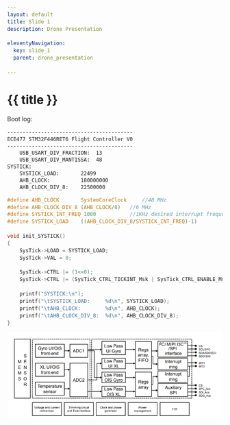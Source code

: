 ```yaml
---
layout: default
title: Slide 1
description: Drone Presentation

eleventyNavigation:
  key: slide_1
  parent: drone_presentation
  
---
```


<h1 class="text-center mt-3">{{ title }}</h1>

<div class="container align-content-center" style="height: 100%">
<div class="row">
<div class="col-lg align-content-center">

Boot log:

```log
-----------------------------------------
ECE477 STM32F446RET6 Flight Controller V0
-----------------------------------------
	USB_USART_DIV_FRACTION:  13
	USB_USART_DIV_MANTISSA:  48
SYSTICK:
	SYSTICK_LOAD:		22499
	AHB_CLOCK:			180000000
	AHB_CLOCK_DIV_8:	22500000

```

```c
#define AHB_CLOCK 		SystemCoreClock		//48 MHz
#define AHB_CLOCK_DIV_8 (AHB_CLOCK/8)	//6 MHz
#define SYSTICK_INT_FREQ 1000			//1KHz desired interrupt frequency
#define SYSTICK_LOAD	((AHB_CLOCK_DIV_8/SYSTICK_INT_FREQ)-1)

void init_SYSTICK()
{
	SysTick->LOAD = SYSTICK_LOAD;
	SysTick->VAL = 0;

	SysTick->CTRL |= (1<<0);
	SysTick->CTRL |= (SysTick_CTRL_TICKINT_Msk | SysTick_CTRL_ENABLE_Msk/* | SysTick_CTRL_CLKSOURCE_Msk*/);

	printf("SYSTICK:\n");
	printf("\tSYSTICK_LOAD:		%d\n", SYSTICK_LOAD);
	printf("\tAHB_CLOCK:		%d\n", AHB_CLOCK);
	printf("\tAHB_CLOCK_DIV_8:	%d\n", AHB_CLOCK_DIV_8);
}
```

</div>
<div class="col-lg align-content-center">

![alt text](image-2.png "hi")

</div>
</div>
</div>


